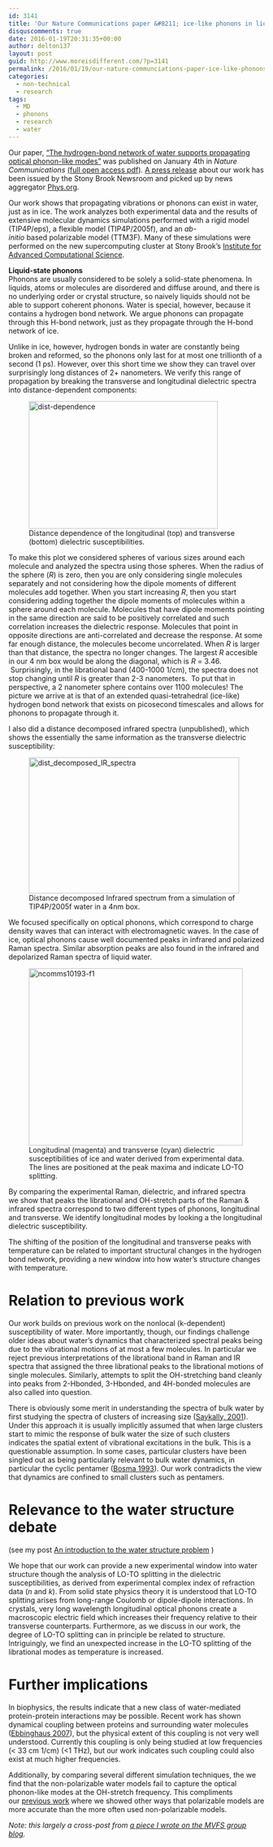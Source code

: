 ```yaml
---
id: 3141
title: 'Our Nature Communications paper &#8211; ice-like phonons in liquid water'
disquscomments: true
date: 2016-01-19T20:31:35+00:00
author: delton137
layout: post
guid: http://www.moreisdifferent.com/?p=3141
permalink: /2016/01/19/our-nature-communciations-paper-ice-like-phonons-in-liquid-water/
categories:
  - non-technical
  - research
tags:
  - MD
  - phonons
  - research
  - water
---
```

<p class="western">
  Our paper, <a href="http://www.nature.com/ncomms/2016/160104/ncomms10193/full/ncomms10193.html">&#8220;The hydrogen-bond network of water supports propagating optical phonon-like modes&#8221;</a> was published on January 4th in <i>Nature Communications</i> <a href="http://rdcu.be/fSfA">(full open access pdf</a>)<i>. </i><a href="http://sb.cc.stonybrook.edu/news/research/2016-01-19-stony-brook-researchers-discover-ice-like-phonons-in-liquid-water.php">A press release</a> about our work has been issued by the Stony Brook Newsroom and picked up by news aggregator <a href="http://phys.org/news/2016-01-ice-like-phonons-liquid.html">Phys.org</a>.
</p>

<p class="western">
  Our work shows that propagating vibrations or phonons can exist in water, just as in ice. The work analyzes both experimental data and the results of extensive molecular dynamics simulations performed with a rigid model (TIP4P/eps), a flexible model (TIP4P/2005f), and an <em>ab-initio </em>based polarizable model (TTM3F). Many of these simulations were performed on the new supercomputing cluster at Stony Brook’s <a href="http://www.iacs.stonybrook.edu/">Institute for Advanced Computational Science</a>.
</p>

<!--more-->

<p class="western">
  <strong>Liquid-state phonons</strong><br /> Phonons are usually considered to be solely a solid-state phenomena. In liquids, atoms or molecules are disordered and diffuse around, and there is no underlying order or crystal structure, so naively liquids should not be able to support coherent phonons. Water is special, however, because it contains a hydrogen bond network. We argue phonons can propagate through this H-bond network, just as they propagate through the H-bond network of ice.
</p>

Unlike in ice, however, hydrogen bonds in water are constantly being broken and reformed, so the phonons only last for at most one trillionth of a second (1 ps). However, over this short time we show they can travel over surprisingly long distances of 2+ nanometers. We verify this range of propagation by breaking the transverse and longitudinal dielectric spectra into distance-dependent components:
<figure>
<img class="wp-image-3148" src="http://www.moreisdifferent.com/wp-content/uploads/2016/01/dist-dependence-300x202.jpg" alt="dist-dependence" width="372" height="251" srcset="http://www.moreisdifferent.com/wp-content/uploads/2016/01/dist-dependence-300x202.jpg 300w, http://www.moreisdifferent.com/wp-content/uploads/2016/01/dist-dependence-768x516.jpg 768w, http://www.moreisdifferent.com/wp-content/uploads/2016/01/dist-dependence.jpg 946w" sizes="(max-width: 372px) 100vw, 372px" /><figcaption >Distance dependence of the longitudinal (top) and transverse (bottom) dielectric susceptibilities.</figcaption></figure>

To make this plot we considered spheres of various sizes around each molecule and analyzed the spectra using those spheres. When the radius of the sphere (_R_) is zero, then you are only considering single molecules separately and not considering how the dipole moments of different molecules add together. When you start increasing _R_, then you start considering adding together the dipole moments of molecules within a sphere around each molecule. Molecules that have dipole moments pointing in the same direction are said to be positively correlated and such correlation increases the dielectric response. Molecules that point in opposite directions are anti-correlated and decrease the response. At some far enough distance, the molecules become uncorrelated. When _R_ is larger than that distance, the spectra no longer changes. The largest _R_ accesible in our 4 nm box would be along the diagonal, which is _R_ = 3.46.  Surprisingly, in the librational band (400-1000 1/cm), the spectra does not stop changing until _R_ is greater than 2-3 nanometers.  To put that in perspective, a 2 nanometer sphere contains over 1100 molecules! The picture we arrive at is that of an extended quasi-tetrahedral (ice-like) hydrogen bond network that exists on picosecond timescales and allows for phonons to propagate through it.

I also did a distance decomposed infrared spectra (unpublished), which shows the essentially the same information as the transverse dielectric susceptibility:

<figure>
<img class="wp-image-3150 " src="http://www.moreisdifferent.com/wp-content/uploads/2016/01/dist_decomposed_IR_spectra-300x194.png" alt="dist_decomposed_IR_spectra" width="414" height="268" srcset="http://www.moreisdifferent.com/wp-content/uploads/2016/01/dist_decomposed_IR_spectra-300x194.png 300w, http://www.moreisdifferent.com/wp-content/uploads/2016/01/dist_decomposed_IR_spectra-768x497.png 768w, http://www.moreisdifferent.com/wp-content/uploads/2016/01/dist_decomposed_IR_spectra-1024x662.png 1024w, http://www.moreisdifferent.com/wp-content/uploads/2016/01/dist_decomposed_IR_spectra.png 1291w" sizes="(max-width: 414px) 100vw, 414px" /><figcaption>Distance decomposed Infrared spectrum from a simulation of TIP4P/2005f water in a 4nm box.</figcaption></figure>

We focused specifically on optical phonons, which correspond to charge density waves that can interact with electromagnetic waves. In the case of ice, optical phonons cause well documented peaks in infrared and polarized Raman spectra. Similar absorption peaks are also found in the infrared and depolarized Raman spectra of liquid water.
<figure>
<a href="https://mvfsgroup.files.wordpress.com/2016/01/ncomms10193-f1.jpg" rel="attachment wp-att-355"><img class="wp-image-355" src="https://mvfsgroup.files.wordpress.com/2016/01/ncomms10193-f1.jpg?w=300" alt="ncomms10193-f1" width="421" height="349" /></a><figcaption >Longitudinal (magenta) and transverse (cyan) dielectric susceptibilities of ice and water derived from experimental data. The lines are positioned at the peak maxima and indicate LO-TO splitting.</figcaption></figure>

By comparing the experimental Raman, dielectric, and infrared spectra we show that peaks the librational and OH-stretch parts of the Raman & infrared spectra correspond to two different types of phonons, longitudinal and transverse. We identify longitudinal modes by looking a the longitudinal dielectric susceptibility.

The shifting of the position of the longitudinal and transverse peaks with temperature can be related to important structural changes in the hydrogen bond network, providing a new window into how water&#8217;s structure changes with temperature.

# Relation to previous work

Our work builds on previous work on the nonlocal (k-dependent) susceptibility of water. More importantly, though, our findings challenge older ideas about water’s dynamics that characterized spectral peaks being due to the vibrational motions of at most a few molecules. In particular we reject previous interpretations of the librational band in Raman and IR spectra that assigned the three librational peaks to the librational motions of single molecules. Similarly, attempts to split the OH-stretching band cleanly into peaks from 2-Hbonded, 3-Hbonded, and 4H-bonded molecules are also called into question.

There is obviously some merit in understanding the spectra of bulk water by first studying the spectra of clusters of increasing size ([Saykally, 2001](http://www.pnas.org/content/98/19/10533.full)). Under this approach it is usually implicitly assumed that when large clusters start to mimic the response of bulk water the size of such clusters indicates the spatial extent of vibrational excitations in the bulk. This is a questionable assumption. In some cases, particular clusters have been singled out as being particularly relevant to bulk water dynamics, in particular the cyclic pentamer ([Bosma 1993](http://scitation.aip.org/content/aip/journal/jcp/98/6/10.1063/1.465001)). Our work contradicts the view that dynamics are confined to small clusters such as pentamers.

# Relevance to the water structure debate

(see my post [An introduction to the water structure problem](http://www.moreisdifferent.com/2016/01/21/an-introduction-to-the-water-structure-problem/) )

We hope that our work can provide a new experimental window into water structure though the analysis of LO-TO splitting in the dielectric susceptibilities, as derived from experimental complex index of refraction data (_n_ and _k_). From solid state physics theory it is understood that LO-TO splitting arises from long-range Coulomb or dipole-dipole interactions. In crystals, very long wavelength longitudinal optical phonons create a macroscopic electric field which increases their frequency relative to their transverse counterparts. Furthermore, as we discuss in our work, the degree of LO-TO splitting can in principle be related to structure. Intriguingly, we find an unexpected increase in the LO-TO splitting of the librational modes as temperature is increased.

# Further implications

In biophysics, the results indicate that a new class of water-mediated protein-protein interactions may be possible. Recent work has shown dynamical coupling between proteins and surrounding water molecules ([Ebbinghaus 2007](http://www.pnas.org/content/104/52/20749)), but the physical extent of this coupling is not very well understood. Currently this coupling is only being studied at low frequencies (< 33 cm 1/cm) (<1 THz), but our work indicates such coupling could also exist at much higher frequencies.

Additionally, by comparing several different simulation techniques, the we find that the non-polarizable water models fail to capture the optical phonon-like modes at the OH-stretch frequency. This compliments our <span lang="zxx"><u><a href="http://scitation.aip.org/content/aip/journal/jcp/140/12/10.1063/1.4869110">previous work</a></u></span> where we showed other ways that polarizable models are more accurate than the more often used non-polarizable models.

*Note: this largely a cross-post from [a piece I wrote on the MVFS group blog](https://mvfsgroup.wordpress.com/2016/01/15/our-nature-communications-paper-is-out-ice-like-optical-phonons-in-liquid-water/).*

